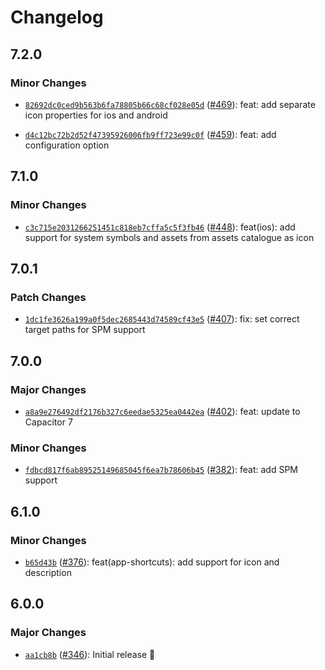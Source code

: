 # Changelog

## 7.2.0

### Minor Changes

- [`82692dc0ced9b563b6fa78805b66c68cf028e05d`](https://github.com/capawesome-team/capacitor-plugins/commit/82692dc0ced9b563b6fa78805b66c68cf028e05d) ([#469](https://github.com/capawesome-team/capacitor-plugins/pull/469)): feat: add separate icon properties for ios and android

- [`d4c12bc72b2d52f47395926006fb9ff723e99c0f`](https://github.com/capawesome-team/capacitor-plugins/commit/d4c12bc72b2d52f47395926006fb9ff723e99c0f) ([#459](https://github.com/capawesome-team/capacitor-plugins/pull/459)): feat: add configuration option

## 7.1.0

### Minor Changes

- [`c3c715e2031266251451c818eb7cffa5c5f3fb46`](https://github.com/capawesome-team/capacitor-plugins/commit/c3c715e2031266251451c818eb7cffa5c5f3fb46) ([#448](https://github.com/capawesome-team/capacitor-plugins/pull/448)): feat(ios): add support for system symbols and assets from assets catalogue as icon

## 7.0.1

### Patch Changes

- [`1dc1fe3626a199a0f5dec2685443d74589cf43e5`](https://github.com/capawesome-team/capacitor-plugins/commit/1dc1fe3626a199a0f5dec2685443d74589cf43e5) ([#407](https://github.com/capawesome-team/capacitor-plugins/pull/407)): fix: set correct target paths for SPM support

## 7.0.0

### Major Changes

- [`a8a9e276492df2176b327c6eedae5325ea0442ea`](https://github.com/capawesome-team/capacitor-plugins/commit/a8a9e276492df2176b327c6eedae5325ea0442ea) ([#402](https://github.com/capawesome-team/capacitor-plugins/pull/402)): feat: update to Capacitor 7

### Minor Changes

- [`fdbcd817f6ab89525149685045f6ea7b78606b45`](https://github.com/capawesome-team/capacitor-plugins/commit/fdbcd817f6ab89525149685045f6ea7b78606b45) ([#382](https://github.com/capawesome-team/capacitor-plugins/pull/382)): feat: add SPM support

## 6.1.0

### Minor Changes

- [`b65d43b`](https://github.com/capawesome-team/capacitor-plugins/commit/b65d43b573e04cee270384e3380e450ffc3d4f6e) ([#376](https://github.com/capawesome-team/capacitor-plugins/pull/376)): feat(app-shortcuts): add support for icon and description

## 6.0.0

### Major Changes

- [`aa1cb8b`](https://github.com/capawesome-team/capacitor-plugins/commit/aa1cb8b01a5462e429dc3090ae7f9516ea8e1520) ([#346](https://github.com/capawesome-team/capacitor-plugins/pull/346)): Initial release 🎉

